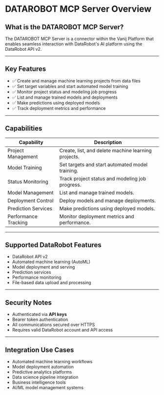 # DATAROBOT MCP Server Overview

## What is the DATAROBOT MCP Server?
The DATAROBOT MCP Server is a connector within the Vanij Platform that enables seamless interaction with DataRobot's AI platform using the DataRobot API v2.

---

## Key Features
- ✅ Create and manage machine learning projects from data files
- ✅ Set target variables and start automated model training
- ✅ Monitor project status and modeling job progress
- ✅ List and manage trained models and deployments
- ✅ Make predictions using deployed models
- ✅ Track deployment metrics and performance

---

## Capabilities
| Capability          | Description                                    |
| ------------------- | ---------------------------------------------- |
| Project Management  | Create, list, and delete machine learning projects. |
| Model Training      | Set targets and start automated model training. |
| Status Monitoring   | Track project status and modeling job progress. |
| Model Management    | List and manage trained models.                |
| Deployment Control  | Deploy models and manage deployments.          |
| Prediction Services | Make predictions using deployed models.        |
| Performance Tracking| Monitor deployment metrics and performance.    |

---

## Supported DataRobot Features
- DataRobot API v2
- Automated machine learning (AutoML)
- Model deployment and serving
- Prediction services
- Performance monitoring
- File-based data upload and processing

---

## Security Notes
- Authenticated via **API keys**
- Bearer token authentication
- All communications secured over HTTPS
- Requires valid DataRobot account and API access

---

## Integration Use Cases
- Automated machine learning workflows
- Model deployment automation
- Predictive analytics platforms
- Data science pipeline integration
- Business intelligence tools
- AI/ML model management systems 